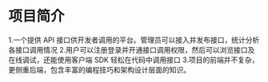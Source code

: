 # 项目简介

1.一个提供 API 接口供开发者调用的平台。管理员可以接入并发布接口，统计分析各接口调用情况
2.用户可以注册登录并开通接口调用权限，然后可以浏览接口及在线调试，还能使用客户端 SDK 轻松在代码中调用接口
3.项目的前端并不复杂，更侧重后端，包含丰富的编程技巧和架构设计层面的知识。
